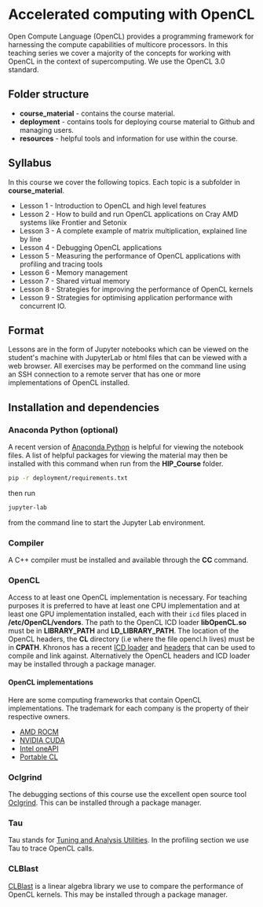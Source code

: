 # Accelerated computing with OpenCL

Open Compute Language (OpenCL) provides a programming framework for harnessing the compute capabilities of multicore processors. In this teaching series we cover a majority of the concepts for working with OpenCL in the context of supercomputing. We use the OpenCL 3.0 standard.

## Folder structure

* **course_material** - contains the course material.
* **deployment** - contains tools for deploying course material to Github and managing users.
* **resources** - helpful tools and information for use within the course.

## Syllabus

In this course we cover the following topics. Each topic is a subfolder in **course_material**.

* Lesson 1 - Introduction to OpenCL and high level features
* Lesson 2 - How to build and run OpenCL applications on Cray AMD systems like Frontier and Setonix
* Lesson 3 - A complete example of matrix multiplication, explained line by line
* Lesson 4 - Debugging OpenCL applications
* Lesson 5 - Measuring the performance of OpenCL applications with profiling and tracing tools
* Lesson 6 - Memory management
* Lesson 7 - Shared virtual memory
* Lesson 8 - Strategies for improving the performance of OpenCL kernels
* Lesson 9 - Strategies for optimising application performance with concurrent IO.

## Format

Lessons are in the form of Jupyter notebooks which can be viewed on the student's machine with JupyterLab or html files that can be viewed with a web browser. All exercises may be performed on the command line using an SSH connection to a remote server that has one or more implementations of OpenCL installed.

## Installation and dependencies

### Anaconda Python (optional)

A recent version of [Anaconda Python](https://www.anaconda.com/products/distribution) is helpful for viewing the notebook files. A list of helpful packages for viewing the material may then be installed with this command when run from the **HIP_Course** folder. 

```bash
pip -r deployment/requirements.txt
```

then run 

```bash
jupyter-lab
```

from the command line to start the Jupyter Lab environment.

### Compiler

A C++ compiler must be installed and available through the **CC** command.

### OpenCL

Access to at least one OpenCL implementation is necessary. For teaching purposes it is preferred to have at least one CPU implementation and at least one GPU implementation installed, each with their `icd` files placed in **/etc/OpenCL/vendors**. The path to the OpenCL ICD loader **libOpenCL.so** must be in **LIBRARY_PATH** and **LD_LIBRARY_PATH**. The location of the OpenCL headers, the **CL** directory (i.e where the file opencl.h lives) must be in **CPATH**. Khronos has a recent [ICD loader](https://github.com/KhronosGroup/OpenCL-ICD-Loader) and [headers](https://github.com/KhronosGroup/OpenCL-Headers) that can be used to compile and link against. Alternatively the OpenCL headers and ICD loader may be installed through a package manager.

#### OpenCL implementations

Here are some computing frameworks that contain OpenCL implementations. The trademark for each company is the property of their respective owners.

* [AMD ROCM](https://www.amd.com/en/graphics/servers-solutions-rocm)
* [NVIDIA CUDA](https://developer.nvidia.com/cuda-toolkit)
* [Intel oneAPI](https://www.intel.com/content/www/us/en/developer/tools/oneapi/toolkits.html#gs.zn3tzh)
* [Portable CL](http://portablecl.org/)

### Oclgrind

The debugging sections of this course use the excellent open source tool [Oclgrind](https://github.com/jrprice/Oclgrind). This can be installed through a package manager.

### Tau

Tau stands for [Tuning and Analysis Utilities](https://www.cs.uoregon.edu/research/tau/home.php). In the profiling section we use Tau to trace OpenCL calls.

### CLBlast

[CLBlast](https://github.com/CNugteren/CLBlast) is a linear algebra library we use to compare the performance of OpenCL kernels. This may be installed through a package manager.


